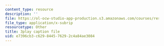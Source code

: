 ```yaml
---
content_type: resource
description: ''
file: https://ol-ocw-studio-app-production.s3.amazonaws.com/courses/res-6-012-introduction-to-probability-spring-2018/e7396cb3c629844576292c4a84ae3084_TWedESDFcLQ.srt
file_type: application/x-subrip
resourcetype: Other
title: 3play caption file
uid: e7396cb3-c629-8445-7629-2c4a84ae3084
---
```

